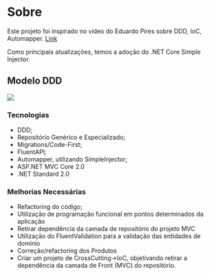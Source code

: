 # Sobre

Este projeto foi inspirado no vídeo do Eduardo Pires sobre DDD, IoC, Automapper. [Link](http://www.eduardopires.net.br/2014/10/tutorial-asp-net-mvc-5-ddd-ef-automapper-ioc-dicas-e-truques/)

Como principais atualizações, temos a adoção do .NET Core Simple Injector.

## Modelo DDD

![](https://github.com/fabioono25/aspnetmvc_ddd_ef/blob/master/ddd1.jpg)

### Tecnologias

- DDD;
- Repositório Genérico e Especializado;
- Migrations/Code-First;
- FluentAPI;
- Automapper, utilizando SimpleInjector;
- ASP.NET MVC Core 2.0
- .NET Standard 2.0

### Melhorias Necessárias

- Refactoring do código;
- Utilização de programação funcional em pontos determinados da aplicação
- Retirar dependência da camada de repositório do projeto MVC
- Utilização do FluentValidation para a validação das entidades de domínio
- Correção/refactoring dos Produtos
- Criar um projeto de CrossCutting->IoC, objetivando retirar a dependência da camada de Front (MVC) do repositório.

